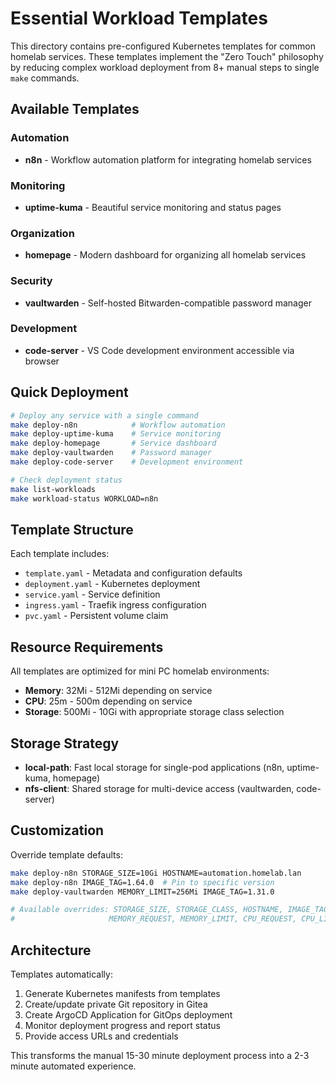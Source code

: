 # Essential Workload Templates

This directory contains pre-configured Kubernetes templates for common homelab services. These templates implement the "Zero Touch" philosophy by reducing complex workload deployment from 8+ manual steps to single `make` commands.

## Available Templates

### Automation
- **n8n** - Workflow automation platform for integrating homelab services

### Monitoring  
- **uptime-kuma** - Beautiful service monitoring and status pages

### Organization
- **homepage** - Modern dashboard for organizing all homelab services

### Security
- **vaultwarden** - Self-hosted Bitwarden-compatible password manager

### Development
- **code-server** - VS Code development environment accessible via browser

## Quick Deployment

```bash
# Deploy any service with a single command
make deploy-n8n            # Workflow automation
make deploy-uptime-kuma    # Service monitoring
make deploy-homepage       # Service dashboard
make deploy-vaultwarden    # Password manager
make deploy-code-server    # Development environment

# Check deployment status
make list-workloads
make workload-status WORKLOAD=n8n
```

## Template Structure

Each template includes:
- `template.yaml` - Metadata and configuration defaults
- `deployment.yaml` - Kubernetes deployment
- `service.yaml` - Service definition
- `ingress.yaml` - Traefik ingress configuration
- `pvc.yaml` - Persistent volume claim

## Resource Requirements

All templates are optimized for mini PC homelab environments:
- **Memory**: 32Mi - 512Mi depending on service
- **CPU**: 25m - 500m depending on service
- **Storage**: 500Mi - 10Gi with appropriate storage class selection

## Storage Strategy

- **local-path**: Fast local storage for single-pod applications (n8n, uptime-kuma, homepage)
- **nfs-client**: Shared storage for multi-device access (vaultwarden, code-server)

## Customization

Override template defaults:
```bash
make deploy-n8n STORAGE_SIZE=10Gi HOSTNAME=automation.homelab.lan
make deploy-n8n IMAGE_TAG=1.64.0  # Pin to specific version
make deploy-vaultwarden MEMORY_LIMIT=256Mi IMAGE_TAG=1.31.0

# Available overrides: STORAGE_SIZE, STORAGE_CLASS, HOSTNAME, IMAGE_TAG,
#                     MEMORY_REQUEST, MEMORY_LIMIT, CPU_REQUEST, CPU_LIMIT
```

## Architecture

Templates automatically:
1. Generate Kubernetes manifests from templates
2. Create/update private Git repository in Gitea
3. Create ArgoCD Application for GitOps deployment
4. Monitor deployment progress and report status
5. Provide access URLs and credentials

This transforms the manual 15-30 minute deployment process into a 2-3 minute automated experience.